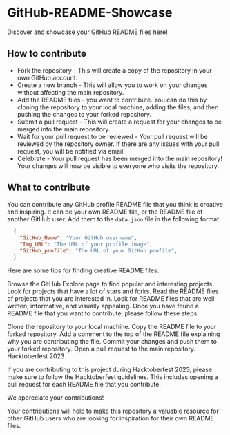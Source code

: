 # GitHub-README-Showcase
Discover and showcase your GitHub README files here!

## How to contribute

- Fork the repository - This will create a copy of the repository in your own GitHub account.
- Create a new branch - This will allow you to work on your changes without affecting the main repository.
- Add the README files - you want to contribute. You can do this by cloning the repository to your local machine, adding the files, and then pushing the changes to your forked repository.
- Submit a pull request - This will create a request for your changes to be merged into the main repository.
- Wait for your pull request to be reviewed - Your pull request will be reviewed by the repository owner. If there are any issues with your pull request, you will be notified via email.
- Celebrate - Your pull request has been merged into the main repository! Your changes will now be visible to everyone who visits the repository.

## What to contribute

You can contribute any GitHub profile README file that you think is creative and inspiring. It can be your own README file, or the README file of another GitHub user. Add them to the `data.json` file in the following format:

```json
  {
    "GitHub_Name": "Your GitHub username",
    "Img_URL": "The URL of your profile image",
    "GitHub_profile": "The URL of your GitHub profile",
  }
```

Here are some tips for finding creative README files:

Browse the GitHub Explore page to find popular and interesting projects.
Look for projects that have a lot of stars and forks.
Read the README files of projects that you are interested in.
Look for README files that are well-written, informative, and visually appealing.
Once you have found a README file that you want to contribute, please follow these steps:

Clone the repository to your local machine.
Copy the README file to your forked repository.
Add a comment to the top of the README file explaining why you are contributing the file.
Commit your changes and push them to your forked repository.
Open a pull request to the main repository.
Hacktoberfest 2023

If you are contributing to this project during Hacktoberfest 2023, please make sure to follow the Hacktoberfest guidelines. This includes opening a pull request for each README file that you contribute.

We appreciate your contributions!

Your contributions will help to make this repository a valuable resource for other GitHub users who are looking for inspiration for their own README files.
